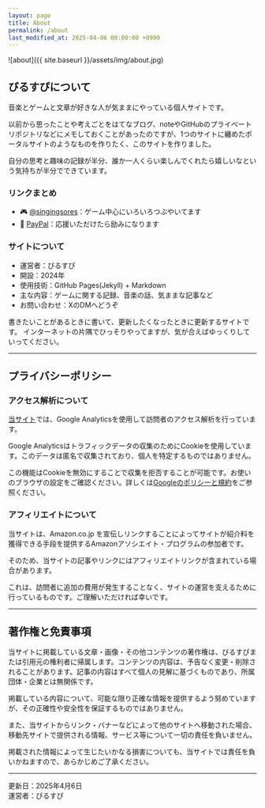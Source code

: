 ```yaml
---
layout: page
title: About
permalink: /about
last_modified_at: 2025-04-06 00:00:00 +0900
---
```

![about]({{ site.baseurl }}/assets/img/about.jpg)

## びるすぴについて

音楽とゲームと文章が好きな人が気ままにやっている個人サイトです。

以前から思ったことや考えごとをはてなブログ、noteやGitHubのプライベートリポジトリなどにメモしておくことがあったのですが、1つのサイトに纏めたポータルサイトのようなものを作りたく、このサイトを作りました。

自分の思考と趣味の記録が半分、誰か一人くらい楽しんでくれたら嬉しいなという気持ちが半分でできています。

### リンクまとめ

- 🎮 [@singingsores](https://x.com/singingsores)：ゲーム中心にいろいろつぶやいてます  
- 💸 [PayPal](https://www.paypal.com/paypalme/birusupi)：応援いただけたら励みになります

### サイトについて

- 運営者：びるすぴ
- 開設：2024年
- 使用技術：GitHub Pages(Jekyll) + Markdown
- 主な内容：ゲームに関する記録、音楽の話、気ままな記事など
- お問い合わせ：XのDMへどうぞ

書きたいことがあるときに書いて、更新したくなったときに更新するサイトです。
インターネットの片隅でひっそりやってますが、気が合えばゆっくりしていってください。

---

## プライバシーポリシー

### アクセス解析について

[当サイト](https://spira-unplugged.github.io/birusupi/)では、Google Analyticsを使用して訪問者のアクセス解析を行っています。

Google Analyticsはトラフィックデータの収集のためにCookieを使用しています。このデータは匿名で収集されており、個人を特定するものではありません。

この機能はCookieを無効にすることで収集を拒否することが可能です。お使いのブラウザの設定をご確認ください。詳しくは[Googleのポリシーと規約](https://policies.google.com/technologies/partner-sites?hl=ja)をご参照ください。

### アフィリエイトについて

当サイトは、Amazon.co.jp を宣伝しリンクすることによってサイトが紹介料を獲得できる手段を提供するAmazonアソシエイト・プログラムの参加者です。

そのため、当サイトの記事やリンクにはアフィリエイトリンクが含まれている場合があります。

これは、訪問者に追加の費用が発生することなく、サイトの運営を支えるために行っているものです。ご理解いただければ幸いです。

---

## 著作権と免責事項

当サイトに掲載している文章・画像・その他コンテンツの著作権は、びるすぴまたは引用元の権利者に帰属します。コンテンツの内容は、予告なく変更・削除されることがあります。記事の内容はすべて個人の見解に基づくものであり、所属団体・企業とは無関係です。

掲載している内容について、可能な限り正確な情報を提供するよう努めていますが、その正確性や安全性を保証するものではありません。

また、当サイトからリンク・バナーなどによって他のサイトへ移動された場合、移動先サイトで提供される情報、サービス等について一切の責任を負いません。

掲載された情報によって生じたいかなる損害についても、当サイトでは責任を負いかねますので、あらかじめご了承ください。

---

更新日：2025年4月6日  
運営者：びるすぴ